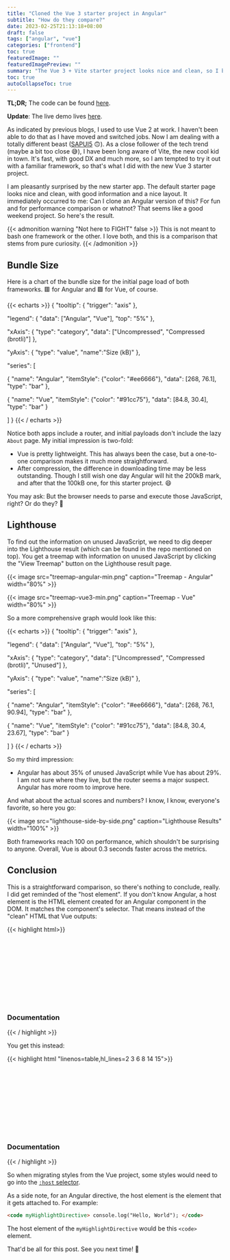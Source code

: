```yaml
---
title: "Cloned the Vue 3 starter project in Angular"
subtitle: "How do they compare?"
date: 2023-02-25T21:13:18+08:00
draft: false
tags: ["angular", "vue"]
categories: ["frontend"]
toc: true
featuredImage: ""
featuredImagePreview: ""
summary: "The Vue 3 + Vite starter project looks nice and clean, so I built an Angular clone of it. How do they compare?"
toc: true
autoCollapseToc: true
---
```


**TL;DR;** The code can be found [here](https://github.com/HymanZHAN/ng-starter-demo).

**Update**: The live demo lives [here](https://ng-starter-demo.netlify.app/).

As indicated by previous blogs, I used to use Vue 2 at work. I haven't been able to do that as I have moved and switched jobs. Now I am dealing with a totally different beast ([SAPUI5](https://ui5.sap.com/) :upside_down_face:). As a close follower of the tech trend (maybe a bit too close :sweat_smile:), I have been long aware of Vite, the new cool kid in town. It's fast, with good DX and much more, so I am tempted to try it out with a familiar framework, so that's what I did with the new Vue 3 starter project.

I am pleasantly surprised by the new starter app. The default starter page looks nice and clean, with good information and a nice layout. It immediately occurred to me: Can I clone an Angular version of this? For fun and for performance comparison or whatnot? That seems like a good weekend project. So here's the result.

{{< admonition warning "Not here to FIGHT" false >}}
This is not meant to bash one framework or the other. I love both, and this is a comparison that stems from pure curiosity.
{{< /admonition >}}

## Bundle Size

Here is a chart of the bundle size for the initial page load of both frameworks. 🟥 for Angular and 🟩 for Vue, of course.

{{< echarts >}}
{
"tooltip": {
"trigger": "axis"
},

"legend": {
"data": ["Angular", "Vue"],
"top": "5%"
},

"xAxis": {
"type": "category",
"data": ["Uncompressed", "Compressed (brotli)"]
},

"yAxis": {
"type": "value",
"name":"Size (kB)"
},

"series": [

{
"name": "Angular",
"itemStyle": {"color": "#ee6666"},
"data": [268, 76.1],
"type": "bar"
},

{
"name": "Vue",
"itemStyle": {"color": "#91cc75"},
"data": [84.8, 30.4],
"type": "bar"
}

]
}
{{< / echarts >}}

Notice both apps include a router, and initial payloads don't include the lazy `About` page. My initial impression is two-fold:

- Vue is pretty lightweight. This has always been the case, but a one-to-one comparison makes it much more straightforward.
- After compression, the difference in downloading time may be less outstanding. Though I still wish one day Angular will hit the 200kB mark, and after that the 100kB one, for this starter project. :smile:

You may ask: But the browser needs to parse and execute those JavaScript, right? Or do they? :thinking:

## Lighthouse

To find out the information on unused JavaScript, we need to dig deeper into the Lighthouse result (which can be found in the repo mentioned on top). You get a treemap with information on unused JavaScript by clicking the "View Treemap" button on the Lighthouse result page.

{{< image src="treemap-angular-min.png" caption="Treemap - Angular" width="80%" >}}

{{< image src="treemap-vue3-min.png" caption="Treemap - Vue" width="80%" >}}

So a more comprehensive graph would look like this:

{{< echarts >}}
{
"tooltip": {
"trigger": "axis"
},

"legend": {
"data": ["Angular", "Vue"],
"top": "5%"
},

"xAxis": {
"type": "category",
"data": ["Uncompressed", "Compressed (brotli)", "Unused"]
},

"yAxis": {
"type": "value",
"name":"Size (kB)"
},

"series": [

{
"name": "Angular",
"itemStyle": {"color": "#ee6666"},
"data": [268, 76.1, 90.94],
"type": "bar"
},

{
"name": "Vue",
"itemStyle": {"color": "#91cc75"},
"data": [84.8, 30.4, 23.67],
"type": "bar"
}

]
}
{{< / echarts >}}

So my third impression:

- Angular has about 35% of unused JavaScript while Vue has about 29%. I am not sure where they live, but the router seems a major suspect. Angular has more room to improve here.

And what about the actual scores and numbers? I know, I know, everyone's favorite, so here you go:

{{< image  src="lighthouse-side-by-side.png" caption="Lighthouse Results" width="100%" >}}

Both frameworks reach 100 on performance, which shouldn't be surprising to anyone. Overall, Vue is about 0.3 seconds faster across the metrics.

## Conclusion

This is a straightforward comparison, so there's nothing to conclude, really. I did get reminded of the "host element". If you don't know Angular, a host element is the HTML element created for an Angular component in the DOM. It matches the component's selector. That means instead of the "clean" HTML that Vue outputs:

{{< highlight html>}}

<main>
    <div class="item">
        <i>
            <svg></svg>
        </i>
        <div class="details">
            <h3>Documentation</h3>
        </div>
    </div>
</main>

{{< / highlight >}}

You get this instead:

{{< highlight html "linenos=table,hl_lines=2 3 6 8 14 15">}}

<main>
    <app-welcome>
        <app-welcome-item>
            <div class="item">
                <i>
                    <app-icon-documentation>
                        <svg></svg>
                    </app-icon-documentation>
                </i>
                <div class="details">
                    <h3>Documentation</h3>
                </div>
            </div>
        </app-welcome-item>
    </app-welcome>
</main>

{{< / highlight >}}

So when migrating styles from the Vue project, some styles would need to go into the [`:host` selector](https://angular.io/guide/component-styles#host).

As a side note, for an Angular directive, the host element is the element that it gets attached to. For example:

```html
<code myHighlightDirective> console.log("Hello, World"); </code>
```

The host element of the `myHighlightDirective` would be this `<code>` element.

That'd be all for this post. See you next time! :wave:
